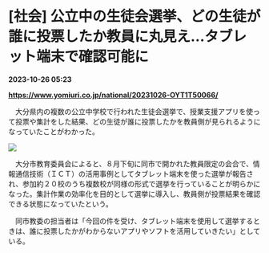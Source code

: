 # [社会] 公立中の生徒会選挙、どの生徒が誰に投票したか教員に丸見え…タブレット端末で確認可能に

**2023-10-26 05:23**

**https://www.yomiuri.co.jp/national/20231026-OYT1T50066/**

　大分県内の複数の公立中学校で行われた生徒会選挙で、授業支援アプリを使って投票や集計をした結果、どの生徒が誰に投票したかを教員側が見られるようになっていたことがわかった。

[![](https://www.yomiuri.co.jp/media/2023/10/20231026-OYT1I50034-1.jpg)](https://www.yomiuri.co.jp/pluralphoto/20231026-OYT1I50034/)

　大分市教育委員会によると、８月下旬に同市で開かれた教員限定の会合で、情報通信技術（ＩＣＴ）の活用事例としてタブレット端末を使った選挙が報告され、参加約２０校のうち複数校が同様の形式で選挙を行っていることが明らかになった。集計作業の効率化を目的として選挙に導入し、教員側が投票結果を確認できる状態になっていたという。

　同市教委の担当者は「今回の件を受け、タブレット端末を使用して選挙するときは、誰に投票したかがわからないアプリやソフトを活用していきたい」としている。
